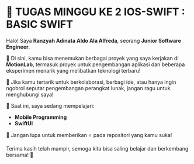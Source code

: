 # 👋 **TUGAS MINGGU KE 2 IOS-SWIFT : BASIC SWIFT**

Halo! Saya **Ranzyah Adinata Aldo Ala Alfreda**, seorang **Junior Software Engineer**.

🔧 Di sini, kamu bisa menemukan berbagai proyek yang saya kerjakan di **MotionLab**, termasuk proyek untuk pengembangan aplikasi dan beberapa eksperimen menarik yang melibatkan teknologi terbaru!

🚀 Jika kamu tertarik untuk berkolaborasi, berbagi ide, atau hanya ingin ngobrol seputar pengembangan perangkat lunak, jangan ragu untuk menghubungi saya!

🌱 Saat ini, saya sedang mempelajari:

- **Mobile Programming**
- **SwiftUI**

💬 Jangan lupa untuk memberikan ⭐ pada repositori yang kamu suka!

Terima kasih telah mampir, semoga kita bisa saling belajar dan berkembang bersama! 🙌
